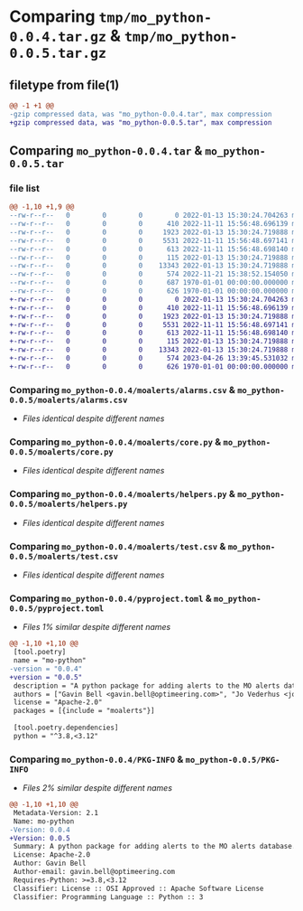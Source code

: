 # Comparing `tmp/mo_python-0.0.4.tar.gz` & `tmp/mo_python-0.0.5.tar.gz`

## filetype from file(1)

```diff
@@ -1 +1 @@
-gzip compressed data, was "mo_python-0.0.4.tar", max compression
+gzip compressed data, was "mo_python-0.0.5.tar", max compression
```

## Comparing `mo_python-0.0.4.tar` & `mo_python-0.0.5.tar`

### file list

```diff
@@ -1,10 +1,9 @@
--rw-r--r--   0        0        0        0 2022-01-13 15:30:24.704263 mo_python-0.0.4/LICENSE
--rw-r--r--   0        0        0      410 2022-11-11 15:56:48.696139 mo_python-0.0.4/moalerts/__init__.py
--rw-r--r--   0        0        0     1923 2022-01-13 15:30:24.719888 mo_python-0.0.4/moalerts/alarms.csv
--rw-r--r--   0        0        0     5531 2022-11-11 15:56:48.697141 mo_python-0.0.4/moalerts/core.py
--rw-r--r--   0        0        0      613 2022-11-11 15:56:48.698140 mo_python-0.0.4/moalerts/helpers.py
--rw-r--r--   0        0        0      115 2022-01-13 15:30:24.719888 mo_python-0.0.4/moalerts/notes.txt
--rw-r--r--   0        0        0    13343 2022-01-13 15:30:24.719888 mo_python-0.0.4/moalerts/test.csv
--rw-r--r--   0        0        0      574 2022-11-21 15:38:52.154050 mo_python-0.0.4/pyproject.toml
--rw-r--r--   0        0        0      687 1970-01-01 00:00:00.000000 mo_python-0.0.4/setup.py
--rw-r--r--   0        0        0      626 1970-01-01 00:00:00.000000 mo_python-0.0.4/PKG-INFO
+-rw-r--r--   0        0        0        0 2022-01-13 15:30:24.704263 mo_python-0.0.5/LICENSE
+-rw-r--r--   0        0        0      410 2022-11-11 15:56:48.696139 mo_python-0.0.5/moalerts/__init__.py
+-rw-r--r--   0        0        0     1923 2022-01-13 15:30:24.719888 mo_python-0.0.5/moalerts/alarms.csv
+-rw-r--r--   0        0        0     5531 2022-11-11 15:56:48.697141 mo_python-0.0.5/moalerts/core.py
+-rw-r--r--   0        0        0      613 2022-11-11 15:56:48.698140 mo_python-0.0.5/moalerts/helpers.py
+-rw-r--r--   0        0        0      115 2022-01-13 15:30:24.719888 mo_python-0.0.5/moalerts/notes.txt
+-rw-r--r--   0        0        0    13343 2022-01-13 15:30:24.719888 mo_python-0.0.5/moalerts/test.csv
+-rw-r--r--   0        0        0      574 2023-04-26 13:39:45.531032 mo_python-0.0.5/pyproject.toml
+-rw-r--r--   0        0        0      626 1970-01-01 00:00:00.000000 mo_python-0.0.5/PKG-INFO
```

### Comparing `mo_python-0.0.4/moalerts/alarms.csv` & `mo_python-0.0.5/moalerts/alarms.csv`

 * *Files identical despite different names*

### Comparing `mo_python-0.0.4/moalerts/core.py` & `mo_python-0.0.5/moalerts/core.py`

 * *Files identical despite different names*

### Comparing `mo_python-0.0.4/moalerts/helpers.py` & `mo_python-0.0.5/moalerts/helpers.py`

 * *Files identical despite different names*

### Comparing `mo_python-0.0.4/moalerts/test.csv` & `mo_python-0.0.5/moalerts/test.csv`

 * *Files identical despite different names*

### Comparing `mo_python-0.0.4/pyproject.toml` & `mo_python-0.0.5/pyproject.toml`

 * *Files 1% similar despite different names*

```diff
@@ -1,10 +1,10 @@
 [tool.poetry]
 name = "mo-python"
-version = "0.0.4"
+version = "0.0.5"
 description = "A python package for adding alerts to the MO alerts database."
 authors = ["Gavin Bell <gavin.bell@optimeering.com>", "Jo Vederhus <jo.vederhus@optimeering.com>"]
 license = "Apache-2.0"
 packages = [{include = "moalerts"}]
 
 [tool.poetry.dependencies]
 python = "^3.8,<3.12"
```

### Comparing `mo_python-0.0.4/PKG-INFO` & `mo_python-0.0.5/PKG-INFO`

 * *Files 2% similar despite different names*

```diff
@@ -1,10 +1,10 @@
 Metadata-Version: 2.1
 Name: mo-python
-Version: 0.0.4
+Version: 0.0.5
 Summary: A python package for adding alerts to the MO alerts database.
 License: Apache-2.0
 Author: Gavin Bell
 Author-email: gavin.bell@optimeering.com
 Requires-Python: >=3.8,<3.12
 Classifier: License :: OSI Approved :: Apache Software License
 Classifier: Programming Language :: Python :: 3
```

